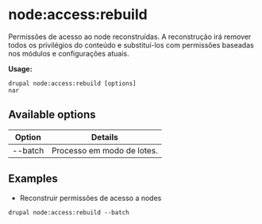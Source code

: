 # node:access:rebuild
Permissões de acesso ao node reconstruídas. A reconstrução irá remover todos os privilégios do conteúdo e substituí-los com permissões baseadas nos módulos e configurações atuais.

**Usage:**
```
drupal node:access:rebuild [options]
nar
```

## Available options
Option | Details
-------|-------------
--batch | Processo em modo de lotes.

## Examples
* Reconstruir permissões de acesso a nodes
```
drupal node:access:rebuild --batch
```
